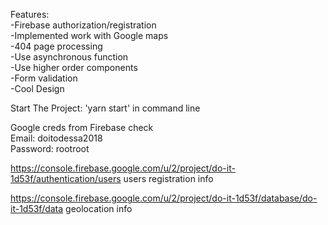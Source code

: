 Features:   
-Firebase authorization/registration  
-Implemented work with Google maps  
-404 page processing  
-Use asynchronous function  
-Use higher order components  
-Form validation  
-Cool Design  

Start The Project: 'yarn start' in command line

Google creds from Firebase check   
Email: doitodessa2018    
Password: rootroot    

https://console.firebase.google.com/u/2/project/do-it-1d53f/authentication/users 
users registration info

https://console.firebase.google.com/u/2/project/do-it-1d53f/database/do-it-1d53f/data
geolocation info
